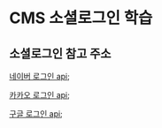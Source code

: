 # CMS 소셜로그인 학습

## 소셜로그인 참고 주소

[네이버 로그인 api](https://developers.naver.com/docs/login/api/api.md);

[카카오 로그인 api](https://developers.kakao.com/docs/latest/ko/kakaologin/rest-api);

[구글 로그인 api](https://developers.google.com/identity/protocols/oauth2/web-server?hl=ko#httprest);
